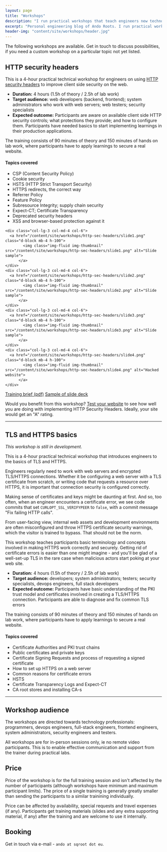 ```yaml
---
layout: page
title: "Workshops"
description: "I run practical workshops that teach engineers new technology skills"
excerpt: "Personal engineering blog of Ando Roots. I run practical workshops that teach engineers new technology skills."
header-img: "content/site/workshops/header.jpg"
---
```


The following workshops are available. Get in touch to discuss possibilities,
if you need a custom workshop on a particular topic not yet listed.


## HTTP security headers


This is a 4-hour practical technical workshop for engineers on using [HTTP security headers](https://www.owasp.org/index.php/OWASP_Secure_Headers_Project)
to improve client side security on the web.


- **Duration:** 4 hours (1.5h of theory / 2.5h of lab work)
- **Target audience:** web developers (backend, frontend); system administrators who work with web servers; web testers; security specialists
- **Expected outcome:** Participants are aware on available client side HTTP security controls; what protections they provide; and how to configure them. Participants have needed basics to start implementing learnings in their production applications.

The training consists of 90 minutes of theory and 150 minutes of hands on lab work, where participants have to apply learnings to secure a real website.

#### Topics covered

- CSP (Content Security Policy)
- Cookie security
- HSTS (HTTP Strict Transport Security)
- HTTPS redirects, the correct way
- Referrer Policy
- Feature Policy
- Subresource Integrity; supply chain security
- Expect-CT; Certificate Transparency
- Deprecated security headers
- XSS and browser-based protection against it


<div class="row text-center text-lg-left">

    <div class="col-lg-3 col-md-4 col-6">
      <a href="/content/site/workshops/http-sec-headers/slide1.png" class="d-block mb-4 h-100">
            <img class="img-fluid img-thumbnail" src="/content/site/workshops/http-sec-headers/slide1.png" alt="Slide sample">
          </a>
    </div>
    <div class="col-lg-3 col-md-4 col-6">
      <a href="/content/site/workshops/http-sec-headers/slide2.png" class="d-block mb-4 h-100">
            <img class="img-fluid img-thumbnail" src="/content/site/workshops/http-sec-headers/slide2.png" alt="Slide sample">
          </a>
    </div>
    <div class="col-lg-3 col-md-4 col-6">
      <a href="/content/site/workshops/http-sec-headers/slide3.png" class="d-block mb-4 h-100">
            <img class="img-fluid img-thumbnail" src="/content/site/workshops/http-sec-headers/slide3.png" alt="Slide sample">
          </a>
    </div>
    <div class="col-lg-3 col-md-4 col-6">
      <a href="/content/site/workshops/http-sec-headers/slide4.png" class="d-block mb-4 h-100">
            <img class="img-fluid img-thumbnail" src="/content/site/workshops/http-sec-headers/slide4.png" alt="Hacked website">
          </a>
    </div>
</div>

<div class="row">
	<div class="col-lg-12 text-center">
		<a href="/content/site/workshops/http-sec-headers/http-sec-headers-training-brief.pdf" class="btn btn-primary">Training brief (pdf)</a>
		<a href="/content/site/workshops/http-sec-headers/http-sec-headers-slides-sample.pdf" class="btn btn-primary">Sample of slide deck</a>
	</div>
</div>

Would you benefit from this workshop? [Test your website](https://observatory.mozilla.org/)
to see how well you are doing with implementing HTTP Security Headers. Ideally, your site would get an "A" rating.

-----------------


## TLS and HTTPS basics

_This workshop is still in development._

This is a 4-hour practical technical workshop that introduces engineers to the basics of TLS and HTTPS.

Engineers regularly need to work with web servers and encrypted TLS/HTTPS connections. Whether it be configuring a web server with a TLS certificate from scratch, or writing
code that requests a resource over HTTPS, it is important that connection security is configured correctly.

Making sense of certificates and keys might be daunting at first. And so, too often, when an engineer encounters a certificate error, we see code commits that set `CURLOPT_SSL_VERIFYPEER` to `false`,
with a commit message "Fix failing HTTP calls".

From user-facing view, internal web assets and development environments are often misconfigured and throw HTTPS certificate security warnings, which
the visitor is trained to bypass. That should not be the norm.

This workshop teaches participants basic terminology and concepts involved in making HTTPS work correctly and securely. Getting rid of certificate errors is easier than one might imagine - and you'll
be glad of a well-set-up TLS in the rare case when malicious actors start poking at your web site.


- **Duration:** 4 hours (1.5h of theory / 2.5h of lab work)
- **Target audience:** developers; system administrators; testers; security specialists, devops engineers, full stack developers
- **Expected outcome:** Participants have basic understanding of the PKI trust model and certificates involved in creating a TLS/HTTPS connection. Participants are able to diagnose and fix
  common TLS errors 

The training consists of 90 minutes of theory and 150 minutes of hands on lab work, where participants have to apply learnings to secure a real website.

#### Topics covered

- Certificate Authorities and PKI trust chains
- Public certificates and private keys
- Certificate Signing Requests and process of requesting a signed certificate
- How to set up HTTPS on a web server
- Common reasons for certificate errors
- HSTS
- Certificate Transparency Logs and Expect-CT
- CA root stores and installing CA-s

-----------------

## Workshop audience

The workshops are directed towards technology professionals: programmers, devops engineers, full-stack engineers, frontend engineers, system
administrators, security engineers and testers.

All workshops are for in-person sessions only, ie no remote video participants. This is to enable effective communication and support from the trainer
during practical labs.

## Price

Price of the workshop is for the full training session and isn't affected by the number of participants (although workshops have minimum and maximum
participant limits). The price of a single training is generally greatly smaller than sending the participants to a similar trainining individually.

Price can be affected by availability, special requests and travel expenses (if any). Participants get training materials (slides and any extra supporting material, if any)
after the training and are welcome to use it internally.

## Booking

Get in touch via e-mail - `ando at sqroot dot eu`.
